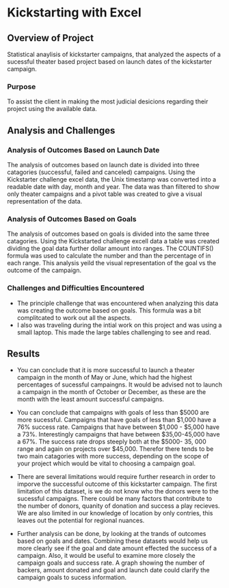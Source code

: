 # **Kickstarting with Excel**

## Overview of Project
Statistical anaylisis of kickstarter campaigns, that analyzed the aspects of a sucessful theater based project based on launch dates of the kickstarter campaign.  
### Purpose
To assist the client in making the most judicial desicions regarding their project using the available data. 
## Analysis and Challenges

### Analysis of Outcomes Based on Launch Date
The analysis of outcomes based on launch date is divided into three catagories (successful, failed and canceled) campaigns. Using the Kickstarter challenge excel data, the Unix timestamp was converted into a readable date with day, month and year. The data was than filtered to show only theater campaigns and a pivot table was created to give a visual representation of the data.  

### Analysis of Outcomes Based on Goals
The analysis of outcomes based on goals is divided into the same three catagories. Using the Kickstarted challenge excell data a table was created dividing the goal data further dollar amount into ranges. The COUNTIFS() formula was used to calculate the number and than the percentage of in each range. This analysis yeild the visual representation of the goal vs the outcome of the campaign. 

### Challenges and Difficulties Encountered
- The principle challenge that was encountered when analyzing this data was creating the outcome based on goals. This formula was a bit complitcated to work out all the aspects. 
- I also was traveling during the intial work on this project and was using a small laptop. This made the large tables challenging to see and read. 

## Results

- You can conclude that it is more successful to launch a theater campaign in the month of May or June, which had the highest percentages of sucessful campaingns. It would be advised not to launch a campaign in the month of October or December, as these are the month with the least amount successful campaigns. 

- You can conclude that campaigns with goals of less than $5000 are more sucessful. Campaigns that have goals of less than $1,000 have a 76% success rate. Campaigns that have between $1,000 - $5,000 have a 73%.  Interestingly campaigns that have between $35,00-45,000 have a 67%. The success rate drops steeply both at the $5000- 35, 000 range and again on projects over $45,000. Therefor there tends to be two main catagories with more success, depending on the scope of your project which would be vital to choosing a campaign goal. 

- There are several limitations would require further research in order to imporve the successful outcome of this kickstarter campaign. The first limitation of this dataset, is we do not know who the donors were to the sucessful campaigns. There could be many factors that contribute to the number of donors, quanity of donation and success a play recieves. We are also limited in our knowledge of location by only contries, this leaves out the potential for regional nuances.  

- Further analysis can be done, by looking at the trands of outcomes based on goals and dates. Combining these datasets would help us more clearly see if the goal and date amount effected the success of a campaign.  Also, it would be useful to examine more closely the campaign goals and success rate. A graph showing the number of backers, amount donated and goal and launch date could clarify the campaign goals to sucess information. 
